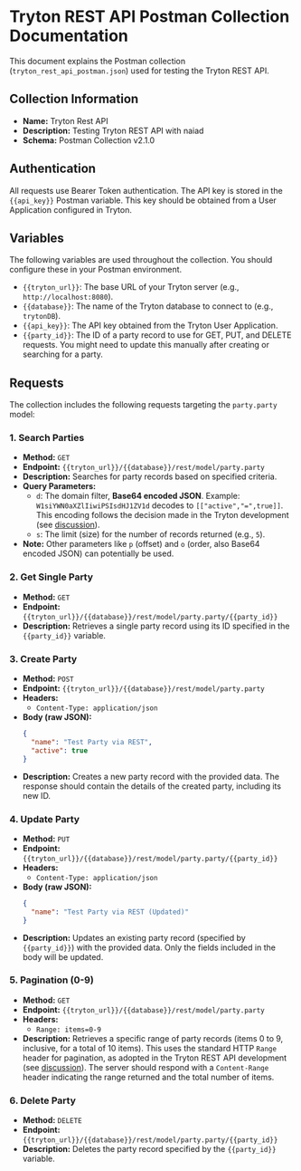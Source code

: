 # Tryton REST API Postman Collection Documentation

This document explains the Postman collection (`tryton_rest_api_postman.json`) used for testing the Tryton REST API.

## Collection Information

- **Name:** Tryton Rest API
- **Description:** Testing Tryton REST API with naiad
- **Schema:** Postman Collection v2.1.0

## Authentication

All requests use Bearer Token authentication. The API key is stored in the `{{api_key}}` Postman variable. This key should be obtained from a User Application configured in Tryton.

## Variables

The following variables are used throughout the collection. You should configure these in your Postman environment.

- `{{tryton_url}}`: The base URL of your Tryton server (e.g., `http://localhost:8080`).
- `{{database}}`: The name of the Tryton database to connect to (e.g., `trytonDB`).
- `{{api_key}}`: The API key obtained from the Tryton User Application.
- `{{party_id}}`: The ID of a party record to use for GET, PUT, and DELETE requests. You might need to update this manually after creating or searching for a party.

## Requests

The collection includes the following requests targeting the `party.party` model:

### 1. Search Parties

- **Method:** `GET`
- **Endpoint:** `{{tryton_url}}/{{database}}/rest/model/party.party`
- **Description:** Searches for party records based on specified criteria.
- **Query Parameters:**
    - `d`: The domain filter, **Base64 encoded JSON**. Example: `W1siYWN0aXZlIiwiPSIsdHJ1ZV1d` decodes to `[["active","=",true]]`. This encoding follows the decision made in the Tryton development (see [discussion](https://discuss.tryton.org/t/rest-api-for-user-application/6157)).
    - `s`: The limit (size) for the number of records returned (e.g., `5`).
- **Note:** Other parameters like `p` (offset) and `o` (order, also Base64 encoded JSON) can potentially be used.

### 2. Get Single Party

- **Method:** `GET`
- **Endpoint:** `{{tryton_url}}/{{database}}/rest/model/party.party/{{party_id}}`
- **Description:** Retrieves a single party record using its ID specified in the `{{party_id}}` variable.

### 3. Create Party

- **Method:** `POST`
- **Endpoint:** `{{tryton_url}}/{{database}}/rest/model/party.party`
- **Headers:**
    - `Content-Type: application/json`
- **Body (raw JSON):**
  ```json
  {
    "name": "Test Party via REST",
    "active": true
  }
  ```
- **Description:** Creates a new party record with the provided data. The response should contain the details of the created party, including its new ID.

### 4. Update Party

- **Method:** `PUT`
- **Endpoint:** `{{tryton_url}}/{{database}}/rest/model/party.party/{{party_id}}`
- **Headers:**
    - `Content-Type: application/json`
- **Body (raw JSON):**
  ```json
  {
    "name": "Test Party via REST (Updated)"
  }
  ```
- **Description:** Updates an existing party record (specified by `{{party_id}}`) with the provided data. Only the fields included in the body will be updated.

### 5. Pagination (0-9)

- **Method:** `GET`
- **Endpoint:** `{{tryton_url}}/{{database}}/rest/model/party.party`
- **Headers:**
    - `Range: items=0-9`
- **Description:** Retrieves a specific range of party records (items 0 to 9, inclusive, for a total of 10 items). This uses the standard HTTP `Range` header for pagination, as adopted in the Tryton REST API development (see [discussion](https://discuss.tryton.org/t/rest-api-for-user-application/6157)). The server should respond with a `Content-Range` header indicating the range returned and the total number of items.

### 6. Delete Party

- **Method:** `DELETE`
- **Endpoint:** `{{tryton_url}}/{{database}}/rest/model/party.party/{{party_id}}`
- **Description:** Deletes the party record specified by the `{{party_id}}` variable. 